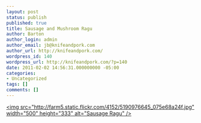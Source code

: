 ```yaml
---
layout: post
status: publish
published: true
title: Sausage and Mushroom Ragu
author: Barton
author_login: admin
author_email: jb@knifeandpork.com
author_url: http://knifeandpork.com/
wordpress_id: 140
wordpress_url: http://knifeandpork.com/?p=140
date: 2011-02-02 14:56:31.000000000 -05:00
categories:
- Uncategorized
tags: []
comments: []
---
```

<a href="http:&#47;&#47;www.flickr.com&#47;photos&#47;phy5ics&#47;5190976645&#47;" title="Sausage Ragu by phy5ics, on Flickr"><img src="http:&#47;&#47;farm5.static.flickr.com&#47;4152&#47;5190976645_075e68a24f.jpg" width="500" height="333" alt="Sausage Ragu" &#47;></a>
